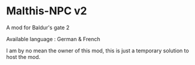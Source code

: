 # Malthis-NPC v2

A mod for Baldur's gate 2

Available language : German & French

I am by no mean the owner of this mod, this is just a temporary solution to host the mod.

